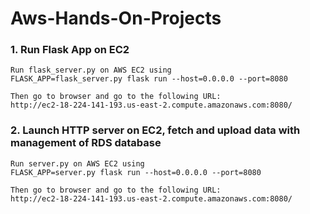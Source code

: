 # Aws-Hands-On-Projects
### 1. Run Flask App on EC2
    Run flask_server.py on AWS EC2 using
    FLASK_APP=flask_server.py flask run --host=0.0.0.0 --port=8080
    
    Then go to browser and go to the following URL:
    http://ec2-18-224-141-193.us-east-2.compute.amazonaws.com:8080/

### 2. Launch HTTP server on EC2, fetch and upload data with management of RDS database
    Run server.py on AWS EC2 using
    FLASK_APP=server.py flask run --host=0.0.0.0 --port=8080
    
    Then go to browser and go to the following URL:
    http://ec2-18-224-141-193.us-east-2.compute.amazonaws.com:8080/
